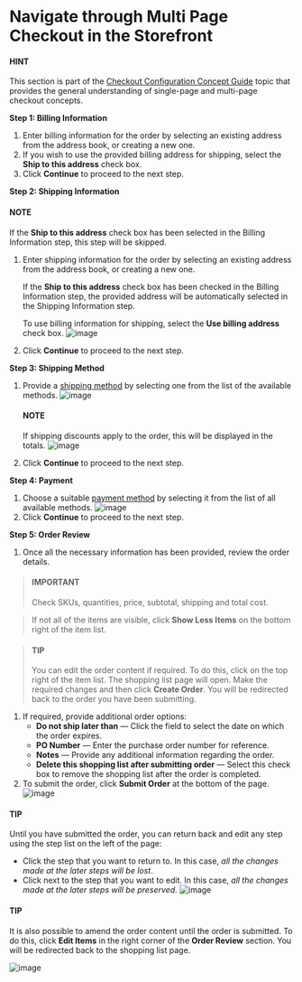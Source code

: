 <a id="frontstore-guide-orders-checkout-multi-page-checkout"></a>

# Navigate through Multi Page Checkout in the Storefront

#### HINT
This section is part of the [Checkout Configuration Concept Guide](../../concept-guides/checkout/index.md#checkout-management-concept-guide) topic that provides the general understanding of single-page and multi-page checkout concepts.

**Step 1: Billing Information**

1. Enter billing information for the order by selecting an existing address from the address book, or creating a new one.
2. If you wish to use the provided billing address for shipping, select the **Ship to this address** check box.
3. Click **Continue** to proceed to the next step.

**Step 2: Shipping Information**

#### NOTE
If the **Ship to this address** check box has been selected in the Billing Information step, this step will be skipped.

1. Enter shipping information for the order by selecting an existing address from the address book, or creating a new one.

   If the **Ship to this address** check box has been checked in the Billing Information step, the provided address will be automatically selected in the Shipping Information step.

   To use billing information for shipping, select the **Use billing address** check box.
   ![image](user/img/system/workflows/checkout/UseBillingAddressBox.png)
2. Click **Continue** to proceed to the next step.

**Step 3: Shipping Method**

1. Provide a [shipping method](../../concept-guides/shipping-configuration/index.md#user-guide-shipping) by selecting one from the list of the available methods.
   ![image](user/img/system/workflows/checkout/Shipping_Info.png)

   #### NOTE
   If shipping discounts apply to the order, this will be displayed in the totals.
   ![image](user/img/marketing/promotions/ShippingDiscountFront.png)
2. Click **Continue** to proceed to the next step.

**Step 4: Payment**

1. Choose a suitable [payment method](../../concept-guides/payment-configuration/index.md#user-guide-payment) by selecting it from the list of all available methods.
   ![image](user/img/system/workflows/checkout/Payment.png)
2. Click **Continue** to proceed to the next step.

**Step 5: Order Review**

1. Once all the necessary information has been provided, review the order details.

> #### IMPORTANT
> Check SKUs, quantities, price, subtotal, shipping and total cost.

> If not all of the items are visible, click **Show Less Items** on the bottom right of the item list.

> #### TIP
> You can edit the order content if required. To do this, click <i class="fas fa-pencil-alt" aria-hidden="true"></i> on the top right of the item list. The shopping list page will open. Make the required changes and then click **Create Order**. You will be redirected back to the order you have been submitting.
1. If required, provide additional order options:
   * **Do not ship later than** — Click the field to select the date on which the order expires.
   * **PO Number** — Enter the purchase order number for reference.
   * **Notes** — Provide any additional information regarding the order.
   * **Delete this shopping list after submitting order** — Select this check box to remove the shopping list after the order is completed.
2. To submit the order, click **Submit Order** at the bottom of the page.
   ![image](user/img/system/workflows/checkout/Order_Review.png)

#### TIP
Until you have submitted the order, you can return back and edit any step using the step list on the left of the page:

* Click the step that you want to return to. In this case, *all the changes made at the later steps will be lost*.
* Click <i class="fas fa-pencil-alt" aria-hidden="true"></i> next to the step that you want to edit. In this case, *all the changes made at the later steps will be preserved*.
  ![image](user/img/system/workflows/checkout/EditInfo.png)

#### TIP
It is also possible to amend the order content until the order is submitted. To do this, click <i class="fas fa-pencil-alt" aria-hidden="true"></i> **Edit Items** in the right corner of the **Order Review** section. You will be redirected back to the shopping list page.

![image](user/img/system/workflows/checkout/edit-items.png)

<!-- fa-bars = fa-navicon -->
<!-- Ic Tiles is used as Set As Default in saved views, and as tiles in display layout options -->
<!-- IcPencil refers to Rename in Commerce and Inline Editing in CRM -->
<!-- Check mark in the square. -->
<!-- SortDesc is also used as drop-down arrow -->
